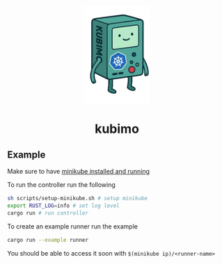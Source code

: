 <p align="center">
  <img src="./.github/assets/kubimo-mascot.webp" width="150" alt="Kubimo Mascot" />
  <h1 align="center">kubimo</h1>
</p>

## Example

Make sure to have [minikube installed and running](https://minikube.sigs.k8s.io/docs/start)

To run the controller run the following

```bash
sh scripts/setup-minikube.sh # setup minikube
export RUST_LOG=info # set log level
cargo run # run controller
```

To create an example runner run the example

```bash
cargo run --example runner
```

You should be able to access it soon with `$(minikube ip)/<runner-name>`
